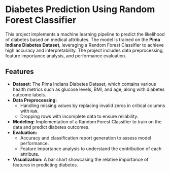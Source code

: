 # Diabetes Prediction Using Random Forest Classifier

This project implements a machine learning pipeline to predict the likelihood of diabetes based on medical attributes. The model is trained on the **Pima Indians Diabetes Dataset**, leveraging a Random Forest Classifier to achieve high accuracy and interpretability. The project includes data preprocessing, feature importance analysis, and performance evaluation.

## Features
- **Dataset:** The Pima Indians Diabetes Dataset, which contains various health metrics such as glucose levels, BMI, and age, along with diabetes outcome labels.
- **Data Preprocessing:**
  - Handling missing values by replacing invalid zeros in critical columns with `NaN`.
  - Dropping rows with incomplete data to ensure reliability.
- **Modeling:** Implementation of a Random Forest Classifier to train on the data and predict diabetes outcomes.
- **Evaluation:**
  - Accuracy and classification report generation to assess model performance.
  - Feature importance analysis to understand the contribution of each attribute.
- **Visualization:** A bar chart showcasing the relative importance of features in predicting diabetes.

